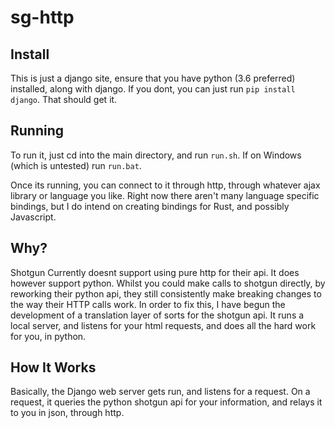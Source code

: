 # sg-http

## Install
This is just a django site, ensure that you have python (3.6 preferred) installed, along with django.
If you dont, you can just run `pip install django`. That should get it.

## Running
To run it, just cd into the main directory, and run `run.sh`.
If on Windows (which is untested) run `run.bat`.

Once its running, you can connect to it through http, through whatever ajax library or language you like.
Right now there aren't many language specific bindings, but I do intend on creating bindings for Rust, and possibly Javascript.

## Why?
Shotgun Currently doesnt support using pure http for their api. It does however support python.
Whilst you could make calls to shotgun directly, by reworking their python api,
they still consistently make breaking changes to the way their HTTP calls work.
In order to fix this, I have begun the development of a translation layer of sorts for the shotgun api.
It runs a local server, and listens for your html requests, and does all the hard work for you, in python.

## How It Works
Basically, the Django web server gets run, and listens for a request. 
On a request, it queries the python shotgun api for your information, and relays it to you in json, through http.
